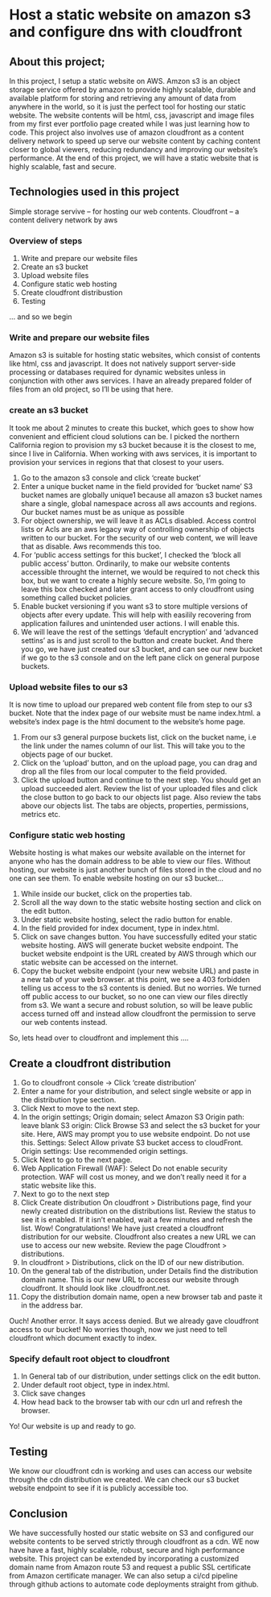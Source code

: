 # Host a static website on amazon s3 and configure dns with cloudfront

## About this project;
In this project, I setup a static website on AWS. Amzon s3 is an object storage service offered by amazon to provide highly scalable, durable and available platform for storing and retrieving any amount of data from anywhere in the world, so it is just the perfect tool for hosting our static website. The website contents will be html, css, javascript and image files from my first ever portfolio page created while I was just learning how to code. 
This project also involves use of amazon cloudfront as a content delivery network to speed up serve our website content by caching content closer to global viewers, reducing redundancy and improving our website’s performance.
At the end of this project, we will have a static website that is highly scalable, fast and secure.

## Technologies used in this project
Simple storage servive – for hosting our web contents.
Cloudfront – a content delivery network by aws

### Overview of steps
1.	Write and prepare our website files
2.	Create an s3 bucket
3.	Upload website files
4.	Configure static web hosting
5.	Create cloudfront distribustion
6.	Testing

… and so we begin

### Write and prepare our website files
Amazon s3 is suitable for hosting static websites, which consist of contents like html, css and javascript. It does not natively support server-side processing or databases required for dynamic websites unless in conjunction with other aws services.
I have an already prepared folder of files from an old project, so I’ll be using that here.

### create an s3 bucket
It took me about 2 minutes to create this bucket, which goes to show how convenient and efficient cloud solutions can be.
I picked the northern California region to provision my s3 bucket because it is the closest to me, since I live in California. When working with aws services, it is important to provision your services in regions that that closest to your users.
1.	Go to the amazon s3 console and click ‘create bucket’
2.	Enter a unique bucket name in the field provided for ‘bucket name’
S3 bucket names are globally unique1 because all amazon s3 bucket names share a single, global namespace across all aws accounts and regions. Our bucket names must be as unique as possible
3.	For object ownership, we will leave it as ACLs disabled.
Access control lists or Acls are an aws legacy way of controlling ownership of objects written to our bucket. For the security of our web content, we will leave that as disable. Aws recommends this too.
4.	For ‘public access settings for this bucket’, I checked the ‘block all public access’ button.
Ordinarily, to make our website contents accessible throught the internet, we would be required to not check this box, but we want to create a highly secure website. So, I’m going to leave this box checked and later grant access to only cloudfront using something called bucket policies.
5.	Enable bucket versioning if you want s3 to store multiple versions of objects after every update. This will help with easilily recovering from application failures and unintended user actions. I will enable this.
6.	We will leave the rest of the settings ‘default encryption’ and ‘advanced settins’ as is and just scroll to the button and create bucket.
And there you go, we have just created our s3 bucket, and can see our new bucket if we go to the s3 console and on the left pane click on general purpose buckets.


### Upload website files to our s3
It is now time to upload our prepared web content file from step to our s3 bucket. Note that the index page of our website must be name index.html. a website’s index page is the html document to the website’s home page.
1.	From our s3 general purpose buckets list, click on the bucket name, i.e the link under the names column of our list. This will take you to the objects page of our bucket.
2.	Click on the ‘upload’ button, and on the upload page, you can drag and drop all the files from our local computer to the field provided.
3.	Click the upload button and continue to the next step.
You should get an upload succeeded alert. Review the list of your uploaded files and click the close button to go back to our objects list page.
Also review the tabs above our objects list. The tabs are objects, properties, permissions, metrics etc.

### Configure static web hosting
Website hosting is what makes our website available on the internet for anyone who has the domain address to be able to view our files. Without hosting, our website is just another bunch of files stored in the cloud and no one can see them.
To enable website hosting on our s3 bucket…
1.	While inside our bucket, click on the properties tab.
2.	Scroll all the way down to the static website hosting section and click on the edit button.
3.	Under static website hosting, select the radio button for enable.
4.	In the field provided for index document, type in index.html.
5.	Click on save changes button.
You have successfully edited your static website hosting. AWS will generate bucket website endpoint. 
The bucket website endpoint is the URL created by AWS through which our static website can be accessed on the internet.
6.	Copy the bucket website endpoint (your new website URL) and paste in a new tab of your web browser.
at this point, we see a 403 forbidden telling us access to the s3 contents is denied. But no worries. We turned off public access to our bucket, so no one can view our files directly from s3. We want a secure and robust solution, so will be leave public access turned off and instead allow cloudfront the permission to serve our web contents instead.

So, lets head over to cloudfront and implement this ….

## Create a cloudfront distribution
1.	Go to cloudfront console -> Click ‘create distribution’
2.	Enter a name for your distribution, and select single website or app in the distribution type section.
3.	Click Next to move to the next step.
4.	In the origin settings;
Origin domain; select Amazon S3
Origin path: leave blank
S3 origin: Click Browse S3 and select the s3 bucket for your site.
Here, AWS may prompt you to use website endpoint. Do not use this.
Settings: Select Allow private S3 bucket access to cloudFront.
Origin settings: Use recommended origin settings.
5.	Click Next to go to the next page.
6.	Web Application Firewall (WAF): Select Do not enable security protection.
WAF will cost us money, and we don’t really need it for a static website like this.
7.	Next to go to the next step
8.	Click Create distribution
 On cloudfront > Distributions page, find your newly created distribution on the distributions list. Review the status to see it is enabled. If it isn’t enabled, wait a few minutes and refresh the list.
Wow! Congratulations! We have just created a cloudfront distribution for our website. Cloudfront also creates a new URL we can use to access our new website. Review the page Cloudfront > distributions.
9.	In cloudfront > Distributions, click on the ID of our new distribution.
10.	On the general tab of the distribution, under Details find the distribution domain name. This is our new URL to access our website through cloudfront. It should look like <random text>.cloudfront.net.
11.	Copy the distribution domain name, open a new browser tab and paste it in the address bar.

Ouch! Another error. It says access denied. 
But we already gave cloudfront access to our bucket!
No worries though, now we just need to tell cloudfront which document exactly to index. 

### Specify default root object to cloudfront
1.	In General tab of our distribution, under settings click on the edit button.
2.	Under default root object, type in index.html. 
3.	Click save changes
4.	How head back to the browser tab with our cdn url and refresh the browser.


Yo! Our website is up and ready to go.

## Testing
We know our cloudfront cdn is working and uses can access our website through the cdn distribution we created.
We can check our s3 bucket website endpoint to see if it is publicly accessible too.

## Conclusion
We have successfully hosted our static website on S3 and configured our website contents to be served strictly through cloudfront as a cdn. WE now have have a fast,  highly scalable, robust, secure and high performance website.
This project can be extended by incorporating a customized domain name from Amazon route 53 and request a public SSL certificate from Amazon certificate manager. We can also setup a ci/cd pipeline through github actions to automate code deployments straight from github.

